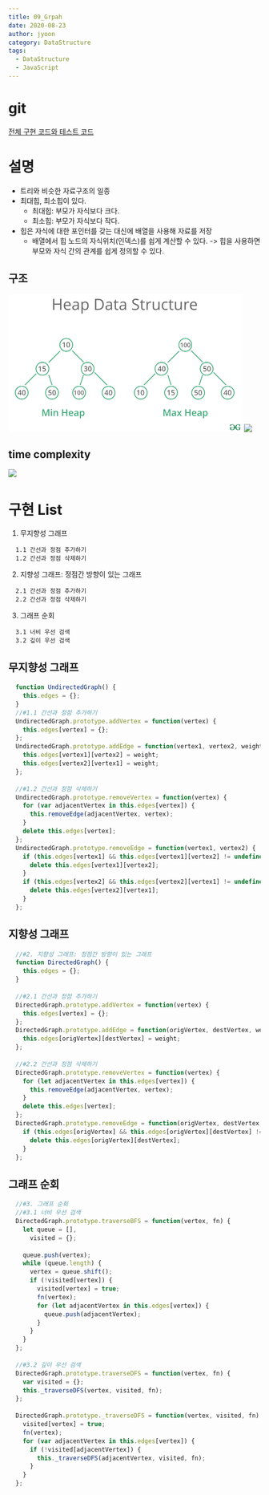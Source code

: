 ```yaml
---
title: 09_Grpah
date: 2020-08-23
author: jyoon
category: DataStructure
tags:
  - DataStructure
  - JavaScript
---
```


# git
  [전체 구현 코드와 테스트 코드](https://github.com/happyjy/learning-dataStructure/blob/master/src/11.%20Graph.js)

# 설명 
  * 트리와 비슷한 자료구조의 일종
  * 최대힙, 최소힙이 있다. 
    - 최대힙: 부모가 자식보다 크다.
    - 최소힙: 부모가 자식보다 작다.
  * 힙은 자식에 대한 포인터를 갖는 대신에 배열을 사용해 자료를 저장
    - 배열에서 힙 노드의 자식위치(인덱스)를 쉽게 계산할 수 있다. -> 힙을 사용하면 부모와 자식 간의 관계를 쉽게 정의할 수 있다.

## 구조 
![](./img/heap.png)
![](./img/heap1.png)

## time complexity
![](./img/time_complexity.png)

# 구현 List
  1. 무지향성 그래프
  ```
    1.1 간선과 정점 추가하기
    1.2 간선과 정점 삭제하기
  ```

  2. 지향성 그래프: 정점간 방향이 있는 그래프
  ```
    2.1 간선과 정점 추가하기
    2.2 간선과 정점 삭제하기
  ```

  3. 그래프 순회
  ```
    3.1 너비 우선 검색
    3.2 깊이 우선 검색
  ```

## 무지향성 그래프
  ```js
    function UndirectedGraph() {
      this.edges = {};
    }
    //#1.1 간선과 정점 추가하기
    UndirectedGraph.prototype.addVertex = function(vertex) {
      this.edges[vertex] = {};
    };
    UndirectedGraph.prototype.addEdge = function(vertex1, vertex2, weight = undefined) {
      this.edges[vertex1][vertex2] = weight;
      this.edges[vertex2][vertex1] = weight;
    };

    //#1.2 간선과 정점 삭제하기
    UndirectedGraph.prototype.removeVertex = function(vertex) {
      for (var adjacentVertex in this.edges[vertex]) {
        this.removeEdge(adjacentVertex, vertex);
      }
      delete this.edges[vertex];
    };
    UndirectedGraph.prototype.removeEdge = function(vertex1, vertex2) {
      if (this.edges[vertex1] && this.edges[vertex1][vertex2] != undefined) {
        delete this.edges[vertex1][vertex2];
      }
      if (this.edges[vertex2] && this.edges[vertex2][vertex1] != undefined) {
        delete this.edges[vertex2][vertex1];
      }
    };
  ```

## 지향성 그래프

```js
  //#2. 지향성 그래프: 정점간 방향이 있는 그래프
  function DirectedGraph() {
    this.edges = {};
  }

  //#2.1 간선과 정점 추가하기
  DirectedGraph.prototype.addVertex = function(vertex) {
    this.edges[vertex] = {};
  };
  DirectedGraph.prototype.addEdge = function(origVertex, destVertex, weight = 0) {
    this.edges[origVertex][destVertex] = weight;
  };

  //#2.2 간선과 정점 삭제하기
  DirectedGraph.prototype.removeVertex = function(vertex) {
    for (let adjacentVertex in this.edges[vertex]) {
      this.removeEdge(adjacentVertex, vertex);
    }
    delete this.edges[vertex];
  };
  DirectedGraph.prototype.removeEdge = function(origVertex, destVertex, weight) {
    if (this.edges[origVertex] && this.edges[origVertex][destVertex] != undefined) {
      delete this.edges[origVertex][destVertex];
    }
  };
```

## 그래프 순회

```js
  //#3. 그래프 순회
  //#3.1 너비 우선 검색
  DirectedGraph.prototype.traverseBFS = function(vertex, fn) {
    let queue = [],
      visited = {};

    queue.push(vertex);
    while (queue.length) {
      vertex = queue.shift();
      if (!visited[vertex]) {
        visited[vertex] = true;
        fn(vertex);
        for (let adjacentVertex in this.edges[vertex]) {
          queue.push(adjacentVertex);
        }
      }
    }
  };

  //#3.2 깊이 우선 검색
  DirectedGraph.prototype.traverseDFS = function(vertex, fn) {
    var visited = {};
    this._traverseDFS(vertex, visited, fn);
  };

  DirectedGraph.prototype._traverseDFS = function(vertex, visited, fn) {
    visited[vertex] = true;
    fn(vertex);
    for (var adjacentVertex in this.edges[vertex]) {
      if (!visited[adjacentVertex]) {
        this._traverseDFS(adjacentVertex, visited, fn);
      }
    }
  };

```